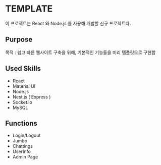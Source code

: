# TEMPLATE
이 프로젝트는 React 와 Node.js 를 사용해 개발할 신규 프로젝트다.
## Purpose
목적 : 쉽고 빠른 웹사이트 구축을 위해, 기본적인 기능들을 미리 템플릿으로 구현함
## Used Skills
- React
- Material UI
- Node.js
- Nest.js ( Express )
- Socket.io
- MySQL
## Functions
- Login/Logout
- Jumbo
- Chattings
- UserInfo
- Admin Page
